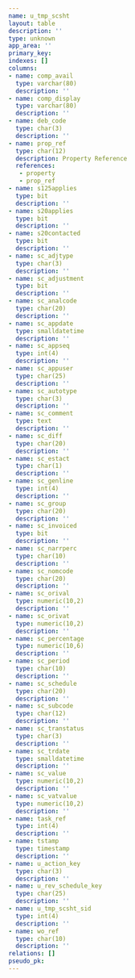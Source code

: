 ```yaml
---
name: u_tmp_scsht
layout: table
description: ''
type: unknown
app_area: ''
primary_key: 
indexes: []
columns:
- name: comp_avail
  type: varchar(80)
  description: ''
- name: comp_display
  type: varchar(80)
  description: ''
- name: deb_code
  type: char(3)
  description: ''
- name: prop_ref
  type: char(12)
  description: Property Reference
  references:
   - property
   - prop_ref
- name: s125applies
  type: bit
  description: ''
- name: s20applies
  type: bit
  description: ''
- name: s20contacted
  type: bit
  description: ''
- name: sc_adjtype
  type: char(3)
  description: ''
- name: sc_adjustment
  type: bit
  description: ''
- name: sc_analcode
  type: char(20)
  description: ''
- name: sc_appdate
  type: smalldatetime
  description: ''
- name: sc_appseq
  type: int(4)
  description: ''
- name: sc_appuser
  type: char(25)
  description: ''
- name: sc_autotype
  type: char(3)
  description: ''
- name: sc_comment
  type: text
  description: ''
- name: sc_diff
  type: char(20)
  description: ''
- name: sc_estact
  type: char(1)
  description: ''
- name: sc_genline
  type: int(4)
  description: ''
- name: sc_group
  type: char(20)
  description: ''
- name: sc_invoiced
  type: bit
  description: ''
- name: sc_narrperc
  type: char(10)
  description: ''
- name: sc_nomcode
  type: char(20)
  description: ''
- name: sc_orival
  type: numeric(10,2)
  description: ''
- name: sc_orivat
  type: numeric(10,2)
  description: ''
- name: sc_percentage
  type: numeric(10,6)
  description: ''
- name: sc_period
  type: char(10)
  description: ''
- name: sc_schedule
  type: char(20)
  description: ''
- name: sc_subcode
  type: char(12)
  description: ''
- name: sc_transtatus
  type: char(3)
  description: ''
- name: sc_trdate
  type: smalldatetime
  description: ''
- name: sc_value
  type: numeric(10,2)
  description: ''
- name: sc_vatvalue
  type: numeric(10,2)
  description: ''
- name: task_ref
  type: int(4)
  description: ''
- name: tstamp
  type: timestamp
  description: ''
- name: u_action_key
  type: char(3)
  description: ''
- name: u_rev_schedule_key
  type: char(25)
  description: ''
- name: u_tmp_scsht_sid
  type: int(4)
  description: ''
- name: wo_ref
  type: char(10)
  description: ''
relations: []
pseudo_pk: 
---
```


